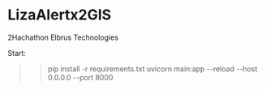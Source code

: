 # LizaAlertx2GIS
2Hachathon Elbrus Technologies


Start: 
>>pip install -r requirements.txt
>>uvicorn main:app --reload --host 0.0.0.0  --port 8000
